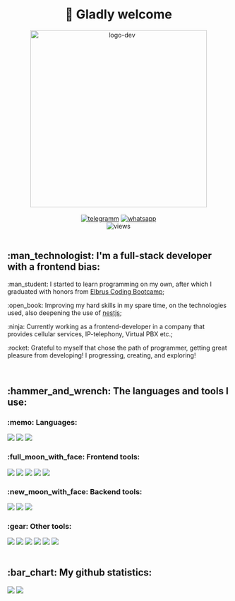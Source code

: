 <div align="center" >
  <h1>👋 Gladly welcome</h1>
  <img src="https://i.imgur.com/MvMxQ1a.gif" alt="logo-dev" width="400px"></img>
  <br />
  <br />
  <a href="https://t.me/kartemdev" target="_blank" rel="noreferrer"> <img src="https://img.shields.io/badge/Telegram-2CA5E0?style=for-the-badge&logo=telegram&logoColor=white" alt="telegramm"></img></a>
  <a href="https://api.whatsapp.com/send/?phone=79852701201&text&type=phone_number&app_absent=0" target="_blank" rel="noreferrer"> <img src="https://img.shields.io/badge/WhatsApp-25D366?style=for-the-badge&logo=whatsapp&logoColor=white" alt="whatsapp"></img></a>
  <br />
  <img src="https://komarev.com/ghpvc/?username=your-github-username&style=flat-square&color=blue" alt="views"/>
</div>
<br />
<h2>:man_technologist: I'm a full-stack developer with a frontend bias:</h2>
<div>
  <p>:man_student: I started to learn programming on my own, after which I graduated with honors from <a href="https://elbrusboot.camp/">Elbrus Coding Bootcamp</a>;</p>
  <p>:open_book: Improving my hard skills in my spare time, on the technologies used, also deepening the use of <a href="https://nestjs.com/">nestjs</a>;</p>
  <p>:ninja: Currently working as a frontend-developer in a company that provides cellular services, IP-telephony, Virtual PBX etc.;</p>
  <p>:rocket: Grateful to myself that chose the path of programmer, getting great pleasure from developing! I progressing, creating, and exploring!</p>
</div>
<br />
<h2>:hammer_and_wrench: The languages and tools I use:</h2>
<div>
  <h3>:memo: Languages:</h3>
  <img src="https://img.shields.io/badge/HTML5-E44F26?style=for-the-badge&logo=html5&logoColor=white"></img>
  <img src="https://img.shields.io/badge/JavaScript-424440?style=for-the-badge&logo=javascript&logoColor=F7DF1E"></img>
  <img src="https://img.shields.io/badge/TypeScript-007ACC?style=for-the-badge&logo=typescript&logoColor=white"></img>
  <h3>:full_moon_with_face: Frontend tools:</h3>
  <img src="https://img.shields.io/badge/React-20232A?style=for-the-badge&logo=react&logoColor=61DAFB"></img>
  <img src="https://img.shields.io/badge/Redux-593D88?style=for-the-badge&logo=redux&logoColor=white"></img>
  <img src="https://img.shields.io/badge/jQuery-0769AD?style=for-the-badge&logo=jquery&logoColor=white"></img>
  <img src="https://img.shields.io/badge/CSS3-1572B6?style=for-the-badge&logo=css3&logoColor=white"></img>
  <img src="https://img.shields.io/badge/Sass-CC6699?style=for-the-badge&logo=sass&logoColor=white"></img>
  <h3>:new_moon_with_face: Backend tools:</h3>
  <img src="https://img.shields.io/badge/Node.js-339943?style=for-the-badge&logo=nodedotjs&logoColor=white"></img>
  <img src="https://img.shields.io/badge/Express.js-000000?style=for-the-badge&logo=express&logoColor=white"></img>
  <img src="https://img.shields.io/badge/PostgreSQL-316192?style=for-the-badge&logo=postgresql&logoColor=white"></img>
  <h3>:gear: Other tools:</h3>
  <img src="https://img.shields.io/badge/GIT-E44C30?style=for-the-badge&logo=git&logoColor=white"></img>
  <img src="https://img.shields.io/badge/Webpack-8DD6F9?style=for-the-badge&logo=Webpack&logoColor=white"></img>
  <img src="https://img.shields.io/badge/Babel-F9DC3E?style=for-the-badge&logo=babel&logoColor=white"></img>
  <img src="https://img.shields.io/badge/Shell_Script-121011?style=for-the-badge&logo=gnu-bash&logoColor=white"></img>
  <img src="https://img.shields.io/badge/npm-CB3837?style=for-the-badge&logo=npm&logoColor=white"></img>
  <img src="https://img.shields.io/badge/Visual_Studio_Code-0078D4?style=for-the-badge&logo=visual%20studio%20code&logoColor=white"></img>
</div>
<br />
<h2>:bar_chart: My github statistics:</h2>
<div>
  <img align="center" src="https://github-readme-stats.vercel.app/api?username=kartemdev" />
  <img align="center" src="https://github-readme-stats.vercel.app/api/top-langs/?username=kartemdev&layout=compact" />
</div>
